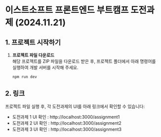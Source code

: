 # 이스트소프트 프론트엔드 부트캠프 도전과제 (2024.11.21)

## 1. 프로젝트 시작하기

1. **프로젝트 파일 다운로드**  
   해당 프로젝트를 ZIP 파일을 다운로드 받은 후, 프로젝트 폴더에서 아래 명령어를 실행하여 개발 서버를 시작해 주세요.

   ```bash
   npm run dev

## 2. 링크

프로젝트 파일 실행 후, 각 도전과제의 UI를 아래 링크에서 확인할 수 있습니다:

- 도전과제 1 UI 확인 : http://localhost:3000/assignment1
- 도전과제 2 UI 확인 : http://localhost:3000/assignment2
- 도전과제 3 UI 확인 : http://localhost:3000/assignment3

